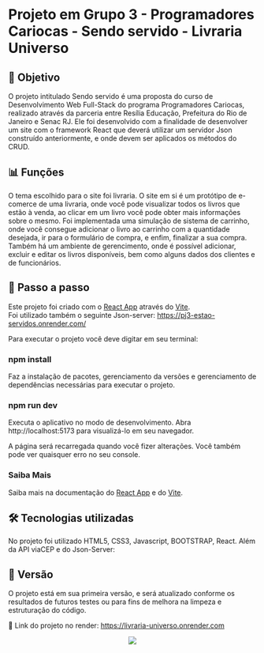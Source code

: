 <h1>Projeto em Grupo 3 - Programadores Cariocas - Sendo servido - Livraria Universo</h1>

<h2>🎯 Objetivo </h2>

O projeto intitulado Sendo servido é uma proposta do curso de Desenvolvimento Web Full-Stack do programa Programadores Cariocas, realizado através da parceria entre Resília Educação, Prefeitura do Rio de Janeiro e Senac RJ. Ele foi desenvolvido com a finalidade de desenvolver um site com o framework React que deverá utilizar um servidor Json construído anteriormente, e onde devem ser aplicados os métodos do CRUD. 


<h2>📊 Funções </h2>

O tema escolhido para o site foi livraria. O site em si é um protótipo de e-comerce de uma livraria, onde você pode visualizar todos os livros que estão à venda, ao clicar em um livro você pode obter mais informações sobre o mesmo. Foi implementada uma simulação de sistema de carrinho, onde você consegue adicionar o livro ao carrinho com a quantidade desejada, ir para o formulário de compra, e enfim, finalizar a sua compra. Também há um ambiente de gerencimento, onde é possível adicionar, excluir e editar os livros disponíveis, bem como alguns dados dos clientes e de funcionários.


<h2>📑 Passo a passo </h2>

Este projeto foi criado com o [React App](https://pt-br.reactjs.org/) através do [Vite](https://vitejs.dev/).
<br>Foi utilizado também o seguinte Json-server: https://pj3-estao-servidos.onrender.com/

Para executar o projeto você deve digitar em seu terminal:

<h3>npm install</h3>
Faz a instalação de pacotes, gerenciamento da versões e gerenciamento de dependências necessárias para executar o projeto.

<h3>npm run dev</h3>
Executa o aplicativo no modo de desenvolvimento.
Abra http://localhost:5173 para visualizá-lo em seu navegador.

A página será recarregada quando você fizer alterações.
Você também pode ver quaisquer erro no seu console.


<h3> Saiba Mais </h3>
Saiba mais na documentação do <a href="https://pt-br.reactjs.org/">React App</a> e do <a href="https://vitejs.dev/">Vite</a>.


<h2>🛠️ Tecnologias utilizadas</h2>

No projeto foi utilizado HTML5, CSS3, Javascript, BOOTSTRAP, React. Além da API viaCEP e do Json-Server: 


<h2>📄 Versão </h2>

O projeto está em sua primeira versão, e será atualizado conforme os resultados de futuros testes ou para fins de melhora na limpeza e estruturação do código.

📌 Link do projeto no render: https://livraria-universo.onrender.com

<div align="center">
<img src="https://cdn.discordapp.com/attachments/283392827721908225/1075098607365140571/logo.png">
</div>


